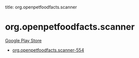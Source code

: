 title: org.openpetfoodfacts.scanner
# org.openpetfoodfacts.scanner


[Google Play Store](https://play.google.com/store/apps/details?id=org.openpetfoodfacts.scanner)


* [org.openpetfoodfacts.scanner-554](./org.openpetfoodfacts.scanner-554/)